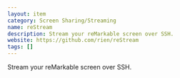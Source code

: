```yaml
---
layout: item
category: Screen Sharing/Streaming
name: reStream
description: Stream your reMarkable screen over SSH.
website: https://github.com/rien/reStream
tags: []
---
```


Stream your reMarkable screen over SSH.
